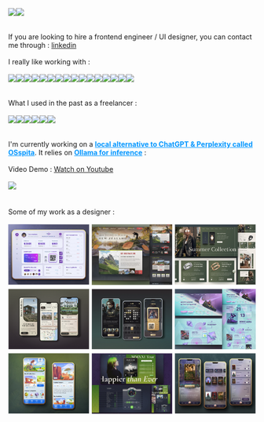<div style="display:flex;">
  <img src="https://github-readme-stats.vercel.app/api/top-langs/?username=ask0ldd&layout=compact">
  <img src="https://github-readme-stats.vercel.app/api?username=ask0ldd&show_icons=true&hide_border=false&line_height=20&title_color=2d5ded&show_owner=trues&hide_rank=true&number_format=long&hide=stars">
</div>
<br>
<br>
If you are looking to hire a frontend engineer / UI designer, you can contact me through : <a href="https://www.linkedin.com/in/cedric-b-efflam-071085284">linkedin</a>
<br>
<br>
I really like working with :
<br><br>
<div style="display:flex;">
  <img src="https://img.shields.io/static/v1?label=&message=React&color=0088CC&logo=React&logoColor=white&style=flat-square">
  <img src="https://img.shields.io/static/v1?label=&message=Angular&color=D70040&logo=Angular&logoColor=white&style=flat-square">
  <img src="https://img.shields.io/static/v1?label=&message=Vite%20JS&color=646CFF&logo=Vite&logoColor=white&style=flat-square">
  <img src="https://img.shields.io/static/v1?label=&message=Redux&color=764ABC&logo=Redux&logoColor=white&style=flat-square">
  <img src="https://img.shields.io/static/v1?label=&message=Jest&color=C21325&logo=Jest&logoColor=white&style=flat-square">
  <img src="https://img.shields.io/static/v1?label=&message=Typescript&color=0088CC&logo=Typescript&logoColor=white&style=flat-square">
  <img src="https://img.shields.io/static/v1?label=&message=Sass&color=CC6699&logo=Sass&logoColor=white&style=flat-square">
  <img src="https://img.shields.io/static/v1?label=&message=Figma&color=F24E1E&logo=figma&logoColor=white&style=flat-square">
  <img src="https://img.shields.io/static/v1?label=&message=NodeJS&color=339933&logo=nodedotjs&logoColor=white&style=flat-square">
  <img src="https://img.shields.io/static/v1?label=&message=Sequelize&color=004B49&logo=Sequelize&logoColor=white&style=flat-square">
  <img src="https://img.shields.io/static/v1?label=&message=SQLite&color=8C92AC&logo=SQLite&logoColor=white&style=flat-square">
  <img src="https://img.shields.io/static/v1?label=&message=MongoDB&color=47A248&logo=mongoDB&logoColor=white&style=flat-square">
  <img src="https://img.shields.io/static/v1?label=&message=ExpressJS&color=000000&logo=express&logoColor=white&style=flat-square">
  <img src="https://img.shields.io/static/v1?label=&message=Git&color=F05032&logo=Git&logoColor=white&style=flat-square">
  <img src="https://img.shields.io/static/v1?label=&message=Docker&color=086DD7&logo=Docker&logoColor=white&style=flat-square">
  <img src="https://img.shields.io/static/v1?label=&message=Puppeteer&color=40B5A4&logo=puppeteer&logoColor=white&style=flat-square">
</div>
<br>
<br>
What I used in the past as a freelancer : 
<br><br>
<div style="display:flex;">
  <img src="https://img.shields.io/static/v1?label=&message=PHP&color=777BB4&logo=php&logoColor=white&style=flat-square">
  <img src="https://img.shields.io/static/v1?label=&message=Laravel&color=FF2D20&logo=Laravel&logoColor=white&style=flat-square">
  <img src="https://img.shields.io/static/v1?label=&message=MySQL&color=4169E1&logo=MySQL&logoColor=white&style=flat-square">
  <img src="https://img.shields.io/static/v1?label=&message=Codeigniter&color=EF4223&logo=Codeigniter&logoColor=white&style=flat-square">
  <img src="https://img.shields.io/static/v1?label=&message=XAMPP&color=FB7A24&logo=xampp&logoColor=white&style=flat-square">
  <img src="https://img.shields.io/static/v1?label=&message=Blender&color=F5792A&logo=blender&logoColor=white&style=flat-square">
</div>
<br>
<br>
I'm currently working on a <b style="color:#0096FF;"><u>local alternative to ChatGPT &#38; Perplexity called OSspita</u></b>. It relies on <b style="color:#0096FF;"><u>Ollama for inference</u></b> : 
<br><br>
Video Demo : <a href="https://www.youtube.com/watch?v=zKxcANYu-9I">Watch on Youtube</a>
<br><br>
<div style="display:flex;">
  <a href="https://github.com/ask0ldd/OsspitaUI"><img src="https://github.com/ask0ldd/OsspitaUI/blob/main/Front/src/assets/screenshot2.png"/></a>
</div>
<br><br>
Some of my work as a designer :
<br><br>
<div style="display:flex;">
  <a style="width:100%;" href="https://dribbble.com/C_DeSoriac"><img style="width:100%;" src="https://raw.githubusercontent.com/ask0ldd/ask0ldd/master/screenshots.png"></a>
</div>
